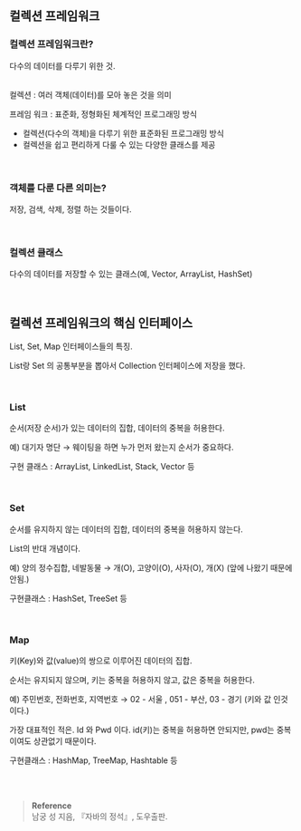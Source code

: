 ## 컬렉션 프레임워크

### 컬렉션 프레임워크란?

다수의 데이터를 다루기 위한 것.

<br/>컬렉션 : 여러 객체(데이터)를 모아 놓은 것을 의미

프레임 워크 : 표준화, 정형화된 체계적인 프로그래밍 방식

- 컬렉션(다수의 객체)을 다루기 위한 표준화된 프로그래밍 방식
- 컬렉션을 쉽고 편리하게 다룰 수 있는 다양한 클래스를 제공

<br/>

### 객체를 다룬 다른 의미는?

저장, 검색, 삭제, 정렬 하는 것들이다.

<br/>

### 컬렉션 클래스

다수의 데이터를 저장할 수 있는 클래스(예, Vector, ArrayList, HashSet)

<br/>

## 컬렉션 프레임워크의 핵심 인터페이스

List, Set, Map 인터페이스들의 특징.

List랑 Set 의 공통부분을 뽑아서 Collection 인터페이스에 저장을 했다.

<br/>

### List

순서(저장 순서)가 있는 데이터의 집합, 데이터의 중복을 허용한다.

예) 대기자 명단 → 웨이팅을 하면 누가 먼저 왔는지 순서가 중요하다.

구현 클래스  : ArrayList, LinkedList, Stack, Vector 등

<br/>

### Set

순서를 유지하지 않는 데이터의 집합, 데이터의 중복을 허용하지 않는다.  

List의 반대 개념이다.

예) 양의 정수집합, 네발동물 → 개(O), 고양이(O), 사자(O), 개(X) (앞에 나왔기 때문에 안됨.)

구현클래스 : HashSet, TreeSet 등

<br/>

### Map

키(Key)와 값(value)의 쌍으로 이루어진 데이터의 집합.

순서는 유지되지 않으며, 키는 중복을 허용하지 않고, 값은 중복을 허용한다.

예) 주민번호, 전화번호, 지역번호 → 02 - 서울 , 051 - 부산, 03 - 경기 (키와 값 인것이다.)

가장 대표적인 적은. Id 와 Pwd 이다. id(키)는 중복을 허용하면 안되지만, pwd는 중복이여도 상관없기 때문이다.

구현클래스 : HashMap, TreeMap, Hashtable 등


<br/><br/>

>**Reference**
><br/>남궁 성 지음, 『자바의 정석』, 도우출판.

